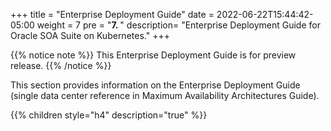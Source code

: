 +++
title = "Enterprise Deployment Guide"
date = 2022-06-22T15:44:42-05:00
weight = 7
pre = "<b>7. </b>"
description= "Enterprise Deployment Guide for Oracle SOA Suite on Kubernetes."
+++

{{% notice note %}}
This Enterprise Deployment Guide is for preview release.
{{% /notice %}}

This section provides information on the Enterprise Deployment Guide (single data center reference in Maximum Availability Architectures Guide).

{{% children style="h4" description="true" %}}
